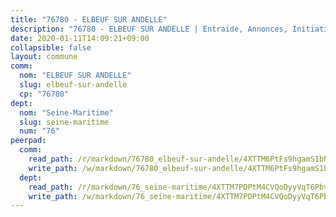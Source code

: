 ```yaml
---
title: "76780 - ELBEUF SUR ANDELLE"
description: "76780 - ELBEUF SUR ANDELLE | Entraide, Annonces, Initiatives"
date: 2020-01-11T14:09:21+09:00
collapsible: false
layout: commune
comm:
  nom: "ELBEUF SUR ANDELLE"
  slug: elbeuf-sur-andelle
  cp: "76780"
dept:
  nom: "Seine-Maritime"
  slug: seine-maritime
  num: "76"
peerpad:
  comm:
    read_path: /r/markdown/76780_elbeuf-sur-andelle/4XTTM6PtFs9hgamS1bNuUWVab78sLvcJkPVvqWakrXfc1JQty
    write_path: /w/markdown/76780_elbeuf-sur-andelle/4XTTM6PtFs9hgamS1bNuUWVab78sLvcJkPVvqWakrXfc1JQty-K3TgUtNYeFxyEoasdMnUyQrnm1ak5QsaFYHQ55qwGkSxj1dzKWA65QZ7cAg1Sa6dQW3qjhV6Kh7vZooKTHrx79FnDcAAe5iovrYYFbFRxoWTq176QJLsGrdufXgddeRFDYf7hqvh
  dept:
    read_path: /r/markdown/76_seine-maritime/4XTTM7PDPtM4CVQoDyyVqT6Pbvj1SVtndpXJdTDsc7xwdMTdt
    write_path: /w/markdown/76_seine-maritime/4XTTM7PDPtM4CVQoDyyVqT6Pbvj1SVtndpXJdTDsc7xwdMTdt-K3TgUmo7Qwp8ZQz8qKFjC8WCY27ypEpX2c8BXeSV9rrPY1zRZn2SrYwkBXF8VnHkcepiXsccFfKHYuT2JNgSMXxLRaUGRu6o5B3BB15nZxEho97cTz3yC4eRTX4hZM1hcyAZrn8r
---
```


